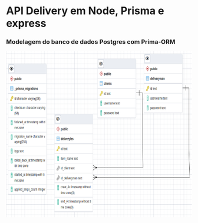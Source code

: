 # API Delivery em Node, Prisma e express
### Modelagem do banco de dados Postgres com Prima-ORM
<kbd><img src="./assets/ORM_Delivery.png" alt="Tablet" width="1000px;" height="450px;"/></kbd> 

